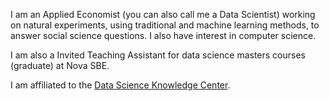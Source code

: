 I am an Applied Economist (you can also call me a Data Scientist) working on natural experiments, using traditional and machine learning methods, to answer social science questions. I also have interest in computer science.

I am also a Invited Teaching Assistant for data science masters courses (graduate) at Nova SBE.

I am affiliated to the [Data Science Knowledge Center](https://www.novasbe.unl.pt/en/data-science/people).
